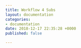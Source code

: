 ```yaml
---
title: Workflow 4 Subs
layout: documentation
categories:
- documentation
date: 2018-12-17 22:35:28 +0000
published: false

---
```

